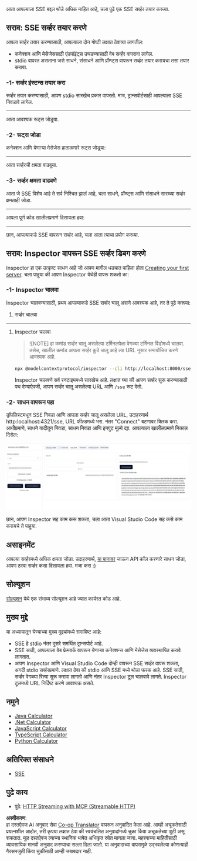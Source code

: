 <!--
CO_OP_TRANSLATOR_METADATA:
{
  "original_hash": "64645691bf0985f1760b948123edf269",
  "translation_date": "2025-06-13T10:46:25+00:00",
  "source_file": "03-GettingStarted/05-sse-server/README.md",
  "language_code": "mr"
}
-->
आता आपल्याला SSE बद्दल थोडे अधिक माहित आहे, चला पुढे एक SSE सर्व्हर तयार करूया.

## सराव: SSE सर्व्हर तयार करणे

आपला सर्व्हर तयार करण्यासाठी, आपल्याला दोन गोष्टी लक्षात ठेवाव्या लागतील:

- कनेक्शन आणि मेसेजेससाठी एंडपॉइंट्स उघडण्यासाठी वेब सर्व्हर वापरावा लागेल.
- stdio वापरत असताना जसे साधने, संसाधने आणि प्रॉम्प्ट्स वापरून सर्व्हर तयार करायचा तसा तयार करावा.

### -1- सर्व्हर इंस्टन्स तयार करा

सर्व्हर तयार करण्यासाठी, आपण stdio सारखेच प्रकार वापरतो. मात्र, ट्रान्सपोर्टसाठी आपल्याला SSE निवडावे लागेल.

---

आता आवश्यक रूट्स जोडूया.

### -2- रूट्स जोडा

कनेक्शन आणि येणाऱ्या मेसेजेस हाताळणारे रूट्स जोडूया:

---

आता सर्व्हरची क्षमता वाढवूया.

### -3- सर्व्हर क्षमता वाढवणे

आता जे SSE विशेष आहे ते सर्व निश्चित झालं आहे, चला साधने, प्रॉम्प्ट्स आणि संसाधने सारख्या सर्व्हर क्षमताही जोडा.

---

आपला पूर्ण कोड खालीलप्रमाणे दिसायला हवा:

---

छान, आपल्याकडे SSE वापरून सर्व्हर आहे, चला आता त्याचा प्रयोग करूया.

## सराव: Inspector वापरून SSE सर्व्हर डिबग करणे

Inspector हा एक उत्कृष्ट साधन आहे जो आपण मागील धड्यात पाहिला होता [Creating your first server](/03-GettingStarted/01-first-server/README.md). चला पाहूया की आपण Inspector येथेही वापरू शकतो का:

### -1- Inspector चालवा

Inspector चालवण्यासाठी, प्रथम आपल्याकडे SSE सर्व्हर चालू असणे आवश्यक आहे, तर ते पुढे करूया:

1. सर्व्हर चालवा

---

1. Inspector चालवा

    > ![NOTE]
    > हा कमांड सर्व्हर चालू असलेल्या टर्मिनलपेक्षा वेगळ्या टर्मिनल विंडोमध्ये चालवा. तसेच, खालील कमांड आपला सर्व्हर कुठे चालू आहे त्या URL नुसार समायोजित करणे आवश्यक आहे.

    ```sh
    npx @modelcontextprotocol/inspector --cli http://localhost:8000/sse --method tools/list
    ```

    Inspector चालवणे सर्व रनटाइममध्ये सारखेच आहे. लक्षात घ्या की आपण सर्व्हर सुरू करण्यासाठी पथ देण्याऐवजी, आपण सर्व्हर चालू असलेल्या URL आणि `/sse` रूट देतो.

### -2- साधन वापरून पहा

ड्रॉपलिस्टमधून SSE निवडा आणि आपला सर्व्हर चालू असलेला URL, उदाहरणार्थ http:localhost:4321/sse, URL फील्डमध्ये भरा. नंतर "Connect" बटणावर क्लिक करा. आधीप्रमाणे, साधने यादीतून निवडा, साधन निवडा आणि इनपुट मूल्ये द्या. आपल्याला खालीलप्रमाणे निकाल दिसेल:

![SSE Server running in inspector](../../../../translated_images/sse-inspector.d86628cc597b8fae807a31d3d6837842f5f9ee1bcc6101013fa0c709c96029ad.mr.png)

छान, आपण Inspector सह काम करू शकता, चला आता Visual Studio Code सह कसे काम करायचे ते पाहूया.

## असाइनमेंट

आपल्या सर्व्हरमध्ये अधिक क्षमता जोडा. उदाहरणार्थ, [या पानावर](https://api.chucknorris.io/) जाऊन API कॉल करणारे साधन जोडा, आपण ठरवा सर्व्हर कसा दिसायला हवा. मजा करा :)

## सोल्यूशन

[सोल्यूशन](./solution/README.md) येथे एक संभाव्य सोल्यूशन आहे ज्यात कार्यरत कोड आहे.

## मुख्य मुद्दे

या अध्यायातून घेण्याच्या मुख्य मुद्द्यांमध्ये समाविष्ट आहे:

- SSE हे stdio नंतर दुसरे समर्थित ट्रान्सपोर्ट आहे.
- SSE साठी, आपल्याला वेब फ्रेमवर्क वापरून येणाऱ्या कनेक्शन्स आणि मेसेजेस व्यवस्थापित करावे लागतात.
- आपण Inspector आणि Visual Studio Code दोन्ही वापरून SSE सर्व्हर वापरू शकता, अगदी stdio सर्व्हरप्रमाणे. लक्षात ठेवा की stdio आणि SSE मध्ये थोडा फरक आहे. SSE साठी, सर्व्हर वेगळ्या रित्या सुरू करावा लागतो आणि नंतर Inspector टूल चालवावे लागते. Inspector टूलमध्ये URL निर्दिष्ट करणे आवश्यक असते.

## नमुने

- [Java Calculator](../samples/java/calculator/README.md)
- [.Net Calculator](../../../../03-GettingStarted/samples/csharp)
- [JavaScript Calculator](../samples/javascript/README.md)
- [TypeScript Calculator](../samples/typescript/README.md)
- [Python Calculator](../../../../03-GettingStarted/samples/python)

## अतिरिक्त संसाधने

- [SSE](https://developer.mozilla.org/en-US/docs/Web/API/Server-sent_events)

## पुढे काय

- पुढे: [HTTP Streaming with MCP (Streamable HTTP)](/03-GettingStarted/06-http-streaming/README.md)

**अस्वीकरण**:  
हा दस्तऐवज AI अनुवाद सेवा [Co-op Translator](https://github.com/Azure/co-op-translator) वापरून अनुवादित केला आहे. आम्ही अचूकतेसाठी प्रयत्नशील आहोत, तरी कृपया लक्षात ठेवा की स्वयंचलित अनुवादांमध्ये चुका किंवा अचूकतेच्या त्रुटी असू शकतात. मूळ दस्तऐवज त्याच्या स्थानिक भाषेत अधिकृत स्रोत मानला जावा. महत्त्वाच्या माहितीसाठी व्यावसायिक मानवी अनुवाद करण्याचा सल्ला दिला जातो. या अनुवादाच्या वापरामुळे उद्भवलेल्या कोणत्याही गैरसमजुती किंवा चुकीसाठी आम्ही जबाबदार नाही.